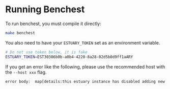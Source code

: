 # Running Benchest

To run benchest, you must compile it directly:

```sh
make benchest
```

You also need to have your `ESTUARY_TOKEN` set as an environment variable.

```sh
# Do not use token below, it is fake
ESTUARY_TOKEN=EST30386b0b-a0b4-4220-8a28-02d5b0d9ff1aARY
```

If you  get an error like the following, please use the recommended host with the `--host xxx` flag.

```sh
error body:  map[details:this estuary instance has disabled adding new content, please redirect your request to one of the following endpoints: [xxx, yyy] error:ERR_CONTENT_ADDING_DISABLED]
```
